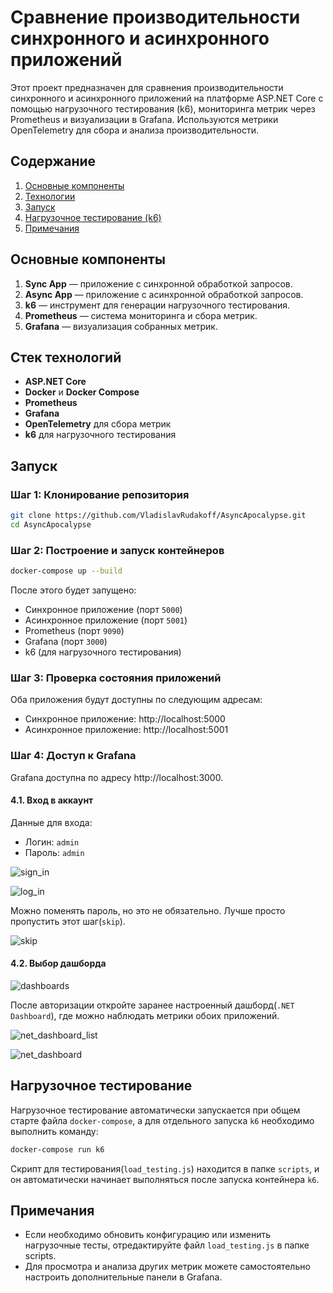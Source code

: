 
# Сравнение производительности синхронного и асинхронного приложений

Этот проект предназначен для сравнения производительности синхронного и асинхронного приложений на платформе ASP.NET Core с помощью нагрузочного тестирования (k6), мониторинга метрик через Prometheus и визуализации в Grafana. Используются метрики OpenTelemetry для сбора и анализа производительности.

## Содержание
1. [Основные компоненты](#основные-компоненты)
2. [Технологии](#стек-технологий)
3. [Запуск](#запуск)
4. [Нагрузочное тестирование (k6)](#нагрузочное-тестирование)
5. [Примечания](#примечания)

## Основные компоненты

1. **Sync App** — приложение с синхронной обработкой запросов.
2. **Async App** — приложение с асинхронной обработкой запросов.
3. **k6** — инструмент для генерации нагрузочного тестирования.
4. **Prometheus** — система мониторинга и сбора метрик.
5. **Grafana** — визуализация собранных метрик.

## Стек технологий

- **ASP.NET Core**
- **Docker** и **Docker Compose**
- **Prometheus**
- **Grafana**
- **OpenTelemetry** для сбора метрик
- **k6** для нагрузочного тестирования

## Запуск

### Шаг 1: Клонирование репозитория

```bash
git clone https://github.com/VladislavRudakoff/AsyncApocalypse.git
cd AsyncApocalypse
```

### Шаг 2: Построение и запуск контейнеров

```bash
docker-compose up --build
```

После этого будет запущено:
- Синхронное приложение (порт `5000`)
- Асинхронное приложение (порт `5001`)
- Prometheus (порт `9090`)
- Grafana (порт `3000`)
- k6 (для нагрузочного тестирования)

### Шаг 3: Проверка состояния приложений

Оба приложения будут доступны по следующим адресам:

- Синхронное приложение: http://localhost:5000
- Асинхронное приложение: http://localhost:5001

### Шаг 4: Доступ к Grafana

Grafana доступна по адресу http://localhost:3000.

#### 4.1. Вход в аккаунт

Данные для входа:

- Логин: `admin`
- Пароль: `admin`

![sign_in](images/sign_in.png)

![log_in](images/log_in.png)

Можно поменять пароль, но это не обязательно. Лучше просто пропустить этот шаг(`skip`).

![skip](images/skip.png)

#### 4.2. Выбор дашборда

![dashboards](images/dashboards.png)

После авторизации откройте заранее настроенный дашборд(`.NET Dashboard`), где можно наблюдать метрики обоих приложений.

![net_dashboard_list](images/net_dashboard_list.png)

![net_dashboard](images/net_dashboard.png)

## Нагрузочное тестирование

Нагрузочное тестирование автоматически запускается при общем старте файла `docker-compose`, а для отдельного запуска `k6` необходимо выполнить команду:

```bash
docker-compose run k6
```

Скрипт для тестирования(`load_testing.js`) находится в папке `scripts`, и он автоматически начинает выполняться после запуска контейнера `k6`.

## Примечания

- Если необходимо обновить конфигурацию или изменить нагрузочные тесты, отредактируйте файл `load_testing.js` в папке scripts.
- Для просмотра и анализа других метрик можете самостоятельно настроить дополнительные панели в Grafana.
